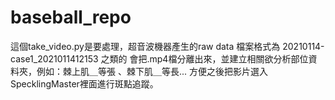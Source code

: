 # baseball_repo

這個take_video.py是要處理，超音波機器產生的raw data
檔案格式為 20210114-case1_2021011412153 之類的
會把.mp4檔分離出來，並建立相關欲分析部位資料夾，例如：棘上肌＿等張 、棘下肌＿等長...
方便之後把影片選入SpecklingMaster裡面進行斑點追蹤。
